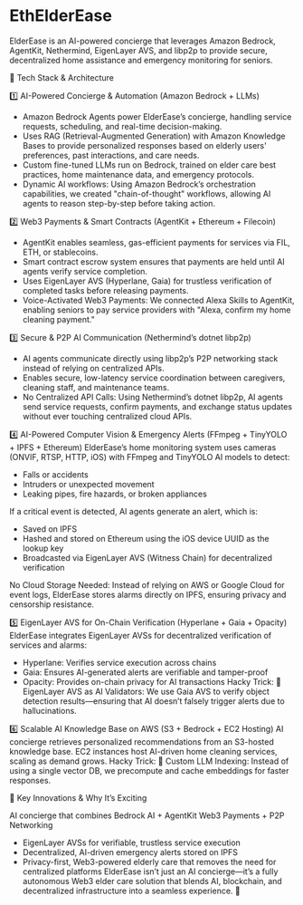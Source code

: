 # EthElderEase
ElderEase is an AI-powered concierge that leverages Amazon Bedrock, AgentKit, Nethermind, EigenLayer AVS, and libp2p to provide secure, decentralized home assistance and emergency monitoring for seniors.

🧩 Tech Stack & Architecture

1️⃣ AI-Powered Concierge & Automation (Amazon Bedrock + LLMs)
- Amazon Bedrock Agents power ElderEase’s concierge, handling service requests, scheduling, and real-time decision-making.
- Uses RAG (Retrieval-Augmented Generation) with Amazon Knowledge Bases to provide personalized responses based on elderly users' preferences, past interactions, and care needs.
- Custom fine-tuned LLMs run on Bedrock, trained on elder care best practices, home maintenance data, and emergency protocols.
- Dynamic AI workflows: Using Amazon Bedrock’s orchestration capabilities, we created "chain-of-thought" workflows, allowing AI agents to reason step-by-step before taking action.

2️⃣ Web3 Payments & Smart Contracts (AgentKit + Ethereum + Filecoin)
- AgentKit enables seamless, gas-efficient payments for services via FIL, ETH, or stablecoins.
- Smart contract escrow system ensures that payments are held until AI agents verify service completion.
- Uses EigenLayer AVS (Hyperlane, Gaia) for trustless verification of completed tasks before releasing payments.
- Voice-Activated Web3 Payments: We connected Alexa Skills to AgentKit, enabling seniors to pay service providers with "Alexa, confirm my home cleaning payment."

3️⃣ Secure & P2P AI Communication (Nethermind’s dotnet libp2p)
- AI agents communicate directly using libp2p’s P2P networking stack instead of relying on centralized APIs.
- Enables secure, low-latency service coordination between caregivers, cleaning staff, and maintenance teams.
- No Centralized API Calls: Using Nethermind’s dotnet libp2p, AI agents send service requests, confirm payments, and exchange status updates without ever touching centralized cloud APIs.

4️⃣ AI-Powered Computer Vision & Emergency Alerts (FFmpeg + TinyYOLO + IPFS + Ethereum)
ElderEase’s home monitoring system uses cameras (ONVIF, RTSP, HTTP, iOS) with FFmpeg and TinyYOLO AI models to detect:
 -  Falls or accidents
 -  Intruders or unexpected movement
 -  Leaking pipes, fire hazards, or broken appliances

If a critical event is detected, AI agents generate an alert, which is:
- Saved on IPFS
- Hashed and stored on Ethereum using the iOS device UUID as the lookup key
- Broadcasted via EigenLayer AVS (Witness Chain) for decentralized verification

No Cloud Storage Needed: Instead of relying on AWS or Google Cloud for event logs, ElderEase stores alarms directly on IPFS, ensuring privacy and censorship resistance.

5️⃣ EigenLayer AVS for On-Chain Verification (Hyperlane + Gaia + Opacity)
ElderEase integrates EigenLayer AVSs for decentralized verification of services and alarms:
 -  Hyperlane: Verifies service execution across chains
 -  Gaia: Ensures AI-generated alerts are verifiable and tamper-proof
 -  Opacity: Provides on-chain privacy for AI transactions
Hacky Trick:
 🔹 EigenLayer AVS as AI Validators: We use Gaia AVS to verify object detection results—ensuring that AI doesn’t falsely trigger alerts due to hallucinations.

6️⃣ Scalable AI Knowledge Base on AWS (S3 + Bedrock + EC2 Hosting)
AI concierge retrieves personalized recommendations from an S3-hosted knowledge base.
EC2 instances host AI-driven home cleaning services, scaling as demand grows.
Hacky Trick:
 🔹 Custom LLM Indexing: Instead of using a single vector DB, we precompute and cache embeddings for faster responses.

🚀 Key Innovations & Why It’s Exciting
 
 AI concierge that combines Bedrock AI + AgentKit Web3 Payments + P2P Networking
 - EigenLayer AVSs for verifiable, trustless service execution
 - Decentralized, AI-driven emergency alerts stored on IPFS
 - Privacy-first, Web3-powered elderly care that removes the need for centralized platforms
ElderEase isn’t just an AI concierge—it’s a fully autonomous Web3 elder care solution that blends AI, blockchain, and decentralized infrastructure into a seamless experience. 🚀

